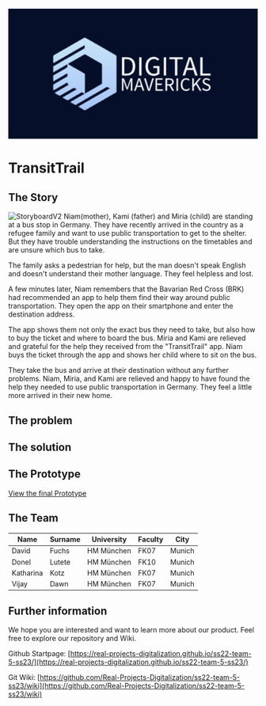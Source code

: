![Logo](https://github.com/Real-Projects-Digitalization/ss22-team-5-ss23/blob/main/2023_05_16-Logo.png)

# TransitTrail

## The Story
![StoryboardV2](https://github.com/Real-Projects-Digitalization/ss22-team-5-ss23/blob/main/StoryboardV2.png)
Niam(mother), Kami (father) and Miria (child) are standing at a bus stop in Germany. They have recently arrived in the country as a refugee family and want to use public transportation to get to the shelter. But they have trouble understanding the instructions on the timetables and are unsure which bus to take.

The family asks a pedestrian for help, but the man doesn't speak English and doesn't understand their mother language. They feel helpless and lost.

A few minutes later, Niam remembers that the Bavarian Red Cross (BRK) had recommended an app to help them find their way around public transportation. They open the app on their smartphone and enter the destination address.

The app shows them not only the exact bus they need to take, but also how to buy the ticket and where to board the bus. Miria and Kami are relieved and grateful for the help they received from the "TransitTrail" app. Niam buys the ticket through the app and shows her child where to sit on the bus.

They take the bus and arrive at their destination without any further problems. Niam, Miria, and Kami are relieved and happy to have found the help they needed to use public transportation in Germany. They feel a little more arrived in their new home.

## The problem


## The solution


## The Prototype
[View the final Prototype](https://www.figma.com/proto/totawtIjV2GnzCP89MHO1a/Team-Canvas?type=design&node-id=142-1385&scaling=scale-down&page-id=106%3A8&starting-point-node-id=142%3A1385)

## The Team
Name | Surname | University | Faculty | City
-- | -- | -- | -- | --
David | Fuchs | HM München | FK07 | Munich
Donel | Lutete | HM München | FK10 | Munich
Katharina | Kotz | HM München | FK07 | Munich
Vijay | Dawn | HM München | FK07 | Munich

## Further information
We hope you are interested and want to learn more about our product. Feel free to explore our repository and Wiki.

Github Startpage: [https://real-projects-digitalization.github.io/ss22-team-5-ss23/](https://real-projects-digitalization.github.io/ss22-team-5-ss23/)

Git Wiki: [https://github.com/Real-Projects-Digitalization/ss22-team-5-ss23/wiki](https://github.com/Real-Projects-Digitalization/ss22-team-5-ss23/wiki)
